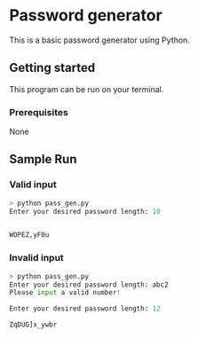 # Password generator

This is a basic password generator using Python.

## Getting started

This program can be run on your terminal.

### Prerequisites

None

## Sample Run

### Valid input

```python
> python pass_gen.py
Enter your desired password length: 10


WOPEZ,yF0u

```

### Invalid input

```python
> python pass_gen.py
Enter your desired password length: abc2
Please input a valid number!

Enter your desired password length: 12

ZqDUG]x_ywbr
```
